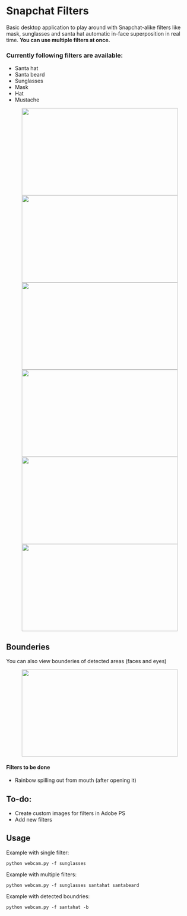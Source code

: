 # Snapchat Filters
Basic desktop application to play around with Snapchat-alike filters like mask, sunglasses and santa hat automatic in-face superposition in real time.
**You can use multiple filters at once.**

### Currently following filters are available:
* Santa hat
* Santa beard
* Sunglasses
* Mask 
* Hat
* Mustache

<p align="center">
  <img width="420" height="235" src="https://i.imgur.com/bcMhy6o.png">
  <img width="420" height="235" src="https://i.imgur.com/iRJsu0g.png">
  <img width="420" height="235" src="https://i.imgur.com/gd4ALDU.png">
  <img width="420" height="235" src="https://i.imgur.com/0Z2xSyK.png">
  <img width="420" height="235" src="https://i.imgur.com/iKEqapx.png">
  <img width="420" height="235" src="https://i.imgur.com/Br3VM9P.png">
</p>

## Bounderies
You can also view bounderies of detected areas (faces and eyes)
<p align="center">
  <img width="420" height="235" src="https://i.imgur.com/ipMHmKi.png">
</p>

#### Filters to be done
* Rainbow spilling out from mouth (after opening it)

## To-do:
* Create custom images for filters in Adobe PS
* Add new filters

## Usage
Example with single filter:
```
python webcam.py -f sunglasses
```
Example with multiple filters:
```
python webcam.py -f sunglasses santahat santabeard
```
Example with detected boundries:
```
python webcam.py -f santahat -b
```
